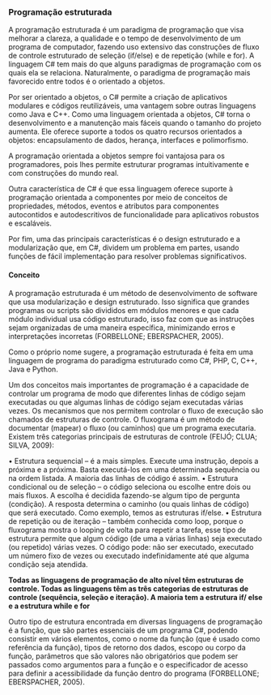 ### Programação estruturada

A programação estruturada é um paradigma de programação que visa melhorar a clareza, a qualidade e o tempo de desenvolvimento de um programa de computador, fazendo uso extensivo das construções de fluxo de controle estruturado de seleção (if/else) e de repetição (while e for). A linguagem C# tem mais do que alguns paradigmas de programação com os quais ela se relaciona. Naturalmente, o paradigma de programação mais favorecido entre todos é o orientado a objetos.

Por ser orientado a objetos, o C# permite a criação de aplicativos modulares e códigos reutilizáveis, uma vantagem sobre outras linguagens como Java e C++. Como uma linguagem orientada a objetos, C# torna o desenvolvimento e a manutenção mais fáceis quando o tamanho do projeto aumenta. Ele oferece suporte a todos os quatro recursos orientados a objetos: encapsulamento de dados, herança, interfaces e polimorfismo. 

A programação orientada a objetos sempre foi vantajosa para os programadores, pois lhes permite estruturar programas intuitivamente e com construções do mundo real.

Outra característica de C# é que essa linguagem oferece suporte à programação orientada a componentes por meio de conceitos de propriedades, métodos, eventos e atributos para componentes autocontidos e autodescritivos de funcionalidade para aplicativos robustos e escaláveis. 

Por fim, uma das principais características é o design estruturado e a modularização que, em C#, dividem um problema em partes, usando funções de fácil implementação para resolver problemas significativos. 

#### Conceito 
A programação estruturada é um método de desenvolvimento de software que usa modularização e design estruturado. Isso significa que grandes programas ou scripts são divididos em módulos menores e que cada módulo individual usa código estruturado, isso faz com que as instruções sejam organizadas de uma maneira específica, minimizando erros e interpretações incorretas (FORBELLONE; EBERSPACHER, 2005).

Como o próprio nome sugere, a programação estruturada é feita em uma linguagem de programa do paradigma estruturado como C#, PHP, C, C++, Java e Python.

Um dos conceitos mais importantes de programação é a capacidade de controlar um programa de modo que diferentes linhas de código sejam executadas ou que algumas linhas de código sejam executadas várias vezes. Os mecanismos que nos permitem controlar o fluxo de execução são chamados de estruturas de controle. O fluxograma é um método de documentar (mapear) o fluxo (ou caminhos) que um programa executaria. Existem três categorias principais de estruturas de controle (FEIJÓ; CLUA; SILVA, 2009):

• Estrutura sequencial – é a mais simples. Execute uma instrução,
depois a próxima e a próxima. Basta executá-los em uma determinada sequência ou na ordem listada. A maioria das linhas de
código é assim.
• Estrutura condicional ou de seleção – o código seleciona ou escolhe entre dois ou mais fluxos. A escolha é decidida fazendo-se
algum tipo de pergunta (condição). A resposta determina o caminho (ou quais linhas de código) que será executado. Como exemplo, temos as estruturas if/else.
• Estrutura de repetição ou de iteração – também conhecida como
loop, porque o fluxograma mostra o looping de volta para repetir a tarefa, esse tipo de estrutura permite que algum código (de
uma a várias linhas) seja executado (ou repetido) várias vezes. O
código pode: não ser executado, executado um número fixo de
vezes ou executado indefinidamente até que alguma condição
seja atendida.

**Todas as linguagens de programação de alto nível têm estruturas de controle. Todas as linguagens têm as três categorias de estruturas de controle (sequência, seleção e iteração). A maioria tem a estrutura if/ else e a estrutura while e for**

Outro tipo de estrutura encontrada em diversas linguagens de programação é a função, que são partes essenciais de um programa C#, podendo consistir em vários elementos, como o nome da função (que é usado como referência da função), tipos de retorno dos dados, escopo ou corpo da função, parâmetros que são valores não obrigatórios que podem ser passados como argumentos para a função e o especificador de acesso para definir a acessibilidade da função dentro do programa (FORBELLONE; EBERSPACHER, 2005).